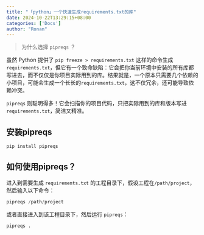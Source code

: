 ```yaml
---
title: "「python」一个快速生成requirements.txt的库"
date: 2024-10-22T13:29:15+08:00
categories: ['Docs']
author: "Ronan"
---
```

> 为什么选择 `pipreqs` ？

虽然 Python 提供了 `pip freeze > requirements.txt` 这样的命令生成 `requirements.txt`，但它有一个致命缺陷：它会把你当前环境中安装的所有库都写进去，而不仅仅是你项目实际用到的库。结果就是，一个原本只需要几个依赖的小项目，可能会生成一个长长的`requirements.txt`，这不仅冗余，还可能导致依赖冲突。

`pipreqs` 则聪明得多！它会扫描你的项目代码，只把实际用到的库和版本写进 `requirements.txt`，简洁又精准。


## 安装pipreqs

```python
pip install pipreqs
```


## 如何使用pipreqs？

进入到需要生成 `requirements.txt` 的工程目录下，假设工程在`/path/project`，然后输入以下命令：

```python
pipreqs /path/project
```

或者直接进入到该工程目录下，然后运行 `pipreqs`：

```python
pipreqs .
```
